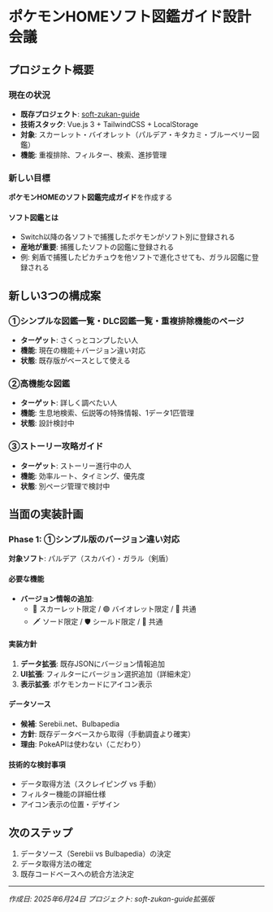 # ポケモンHOMEソフト図鑑ガイド設計会議

## プロジェクト概要

### 現在の状況
- **既存プロジェクト**: [soft-zukan-guide](https://github.com/boitoshi/soft-zukan-guide)
- **技術スタック**: Vue.js 3 + TailwindCSS + LocalStorage
- **対象**: スカーレット・バイオレット（パルデア・キタカミ・ブルーベリー図鑑）
- **機能**: 重複排除、フィルター、検索、進捗管理

### 新しい目標
**ポケモンHOMEのソフト図鑑完成ガイド**を作成する

#### ソフト図鑑とは
- Switch以降の各ソフトで捕獲したポケモンがソフト別に登録される
- **産地が重要**: 捕獲したソフトの図鑑に登録される
- 例: 剣盾で捕獲したピカチュウを他ソフトで進化させても、ガラル図鑑に登録される

## 新しい3つの構成案

### ①シンプルな図鑑一覧・DLC図鑑一覧・重複排除機能のページ
- **ターゲット**: さくっとコンプしたい人
- **機能**: 現在の機能＋バージョン違い対応
- **状態**: 既存版がベースとして使える

### ②高機能な図鑑
- **ターゲット**: 詳しく調べたい人  
- **機能**: 生息地検索、伝説等の特殊情報、1データ1匹管理
- **状態**: 設計検討中

### ③ストーリー攻略ガイド
- **ターゲット**: ストーリー進行中の人
- **機能**: 効率ルート、タイミング、優先度
- **状態**: 別ページ管理で検討中

## 当面の実装計画

### Phase 1: ①シンプル版のバージョン違い対応
**対象ソフト**: パルデア（スカバイ）・ガラル（剣盾）

#### 必要な機能
- **バージョン情報の追加**:
  - 🔴 スカーレット限定 / 🟣 バイオレット限定 / 🤝 共通
  - 🗡️ ソード限定 / 🛡️ シールド限定 / 🤝 共通

#### 実装方針
1. **データ拡張**: 既存JSONにバージョン情報追加
2. **UI拡張**: フィルターにバージョン選択追加（詳細未定）
3. **表示拡張**: ポケモンカードにアイコン表示

#### データソース
- **候補**: Serebii.net、Bulbapedia
- **方針**: 既存データベースから取得（手動調査より確実）
- **理由**: PokeAPIは使わない（こだわり）

#### 技術的な検討事項
- データ取得方法（スクレイピング vs 手動）
- フィルター機能の詳細仕様
- アイコン表示の位置・デザイン

## 次のステップ
1. データソース（Serebii vs Bulbapedia）の決定
2. データ取得方法の確定
3. 既存コードベースへの統合方法決定

---
*作成日: 2025年6月24日*
*プロジェクト: soft-zukan-guide拡張版*
